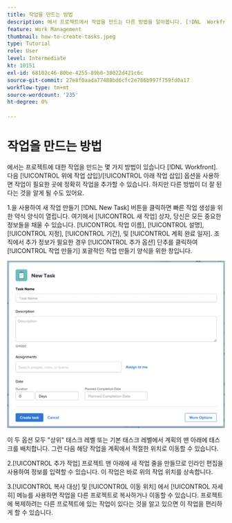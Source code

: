 ```yaml
---
title: 작업을 만드는 방법
description: 에서 프로젝트에서 작업을 만드는 다른 방법을 알아봅니다. [!DNL  Workfront].
feature: Work Management
thumbnail: how-to-create-tasks.jpeg
type: Tutorial
role: User
level: Intermediate
kt: 10151
exl-id: 68102c46-80be-4255-89b8-38022d421c6c
source-git-commit: 27e8f0aada77488bd6cfc2e786b997f759fd0a17
workflow-type: tm+mt
source-wordcount: '235'
ht-degree: 0%

---
```


# 작업을 만드는 방법

에서는 프로젝트에 대한 작업을 만드는 몇 가지 방법이 있습니다 [!DNL Workfront]. 다음 [!UICONTROL 위에 작업 삽입]/[!UICONTROL 아래 작업 삽입] 옵션을 사용하면 작업이 필요한 곳에 정확히 작업을 추가할 수 있습니다. 하지만 다른 방법이 더 잘 된다는 것을 알게 될 수도 있어요.

1.을 사용하여 새 작업 만들기 [!DNL New Task] 버튼을 클릭하면 빠른 작업 생성을 위한 약식 양식이 열립니다. 여기에서 [!UICONTROL 새 작업] 상자, 당신은 모든 중요한 정보들을 채울 수 있습니다. [!UICONTROL 작업 이름], [!UICONTROL 설명], [!UICONTROL 지정], [!UICONTROL 기간], 및 [!UICONTROL 계획 완료 일자]. 조직에서 추가 정보가 필요한 경우 [!UICONTROL 추가 옵션] 단추를 클릭하여 [!UICONTROL 작업 만들기] 포괄적인 작업 만들기 양식을 위한 창입니다.

![[!UICONTROL 새 작업] 창](assets/planner-fund-new-task-creation.png)

이 두 옵션 모두 &quot;상위&quot; 태스크 레벨 또는 기본 태스크 레벨에서 계획의 맨 아래에 태스크를 배치합니다. 그런 다음 해당 작업을 계획에서 적절한 위치로 이동할 수 있습니다.

2.[!UICONTROL 추가 작업] 프로젝트 맨 아래에 새 작업 줄을 만들므로 인라인 편집을 사용하여 정보를 입력할 수 있습니다. 이 작업은 바로 위의 작업 위치를 상속합니다.

3.[!UICONTROL 복사 대상] 및 [!UICONTROL 이동 위치] 에서 [!UICONTROL 자세히] 메뉴를 사용하면 작업을 다른 프로젝트로 복사하거나 이동할 수 있습니다. 프로젝트에 복제하려는 다른 프로젝트에 있는 작업이 있다는 것을 알고 있으면 이 작업을 편리하게 할 수 있습니다.

<!---
should we add duplicate?
--->

<!---
learn more urls:
Create tasks in a project
Delete tasks
Copy and duplicate tasks
Edit tasks 
Create subtasks
--->
